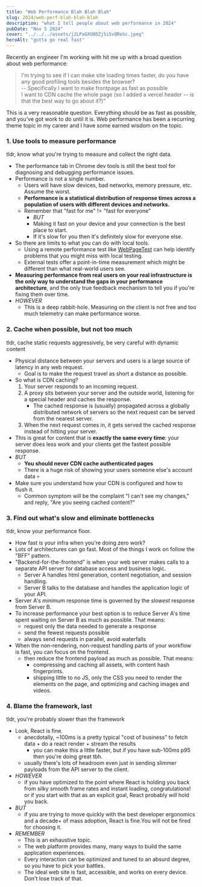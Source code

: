 ```yaml
---
title: "Web Performance Blah Blah Blah"
slug: 2024/web-perf-blah-blah-blah
description: "what I tell people about web performance in 2024"
pubDate: "Nov 5 2024"
cover: "../../../assets/j2LPaGXU8DZj5i5vQReSc.jpeg"
heroAlt: "gotta go real fast"
---
```


Recently an engineer I'm working with hit me up with a broad question about web performance:

> I'm trying to see if I can make site loading times faster, do you have any good profiling tools besides the browser? <br> -- Specifically I want to make frontpage as fast as possible <br> I want to CDN cache the whole page (so I added a vercel header -- is that the best way to go about it?)"

This is a very reasonable question. Everything should be as fast as possible, and you've got work to do until it is. Web performance has been a recurring theme topic in my career and I have some earned wisdom on the topic.

### 1. Use tools to measure performance

tldr, know what you're trying to measure and collect the right data.

- The performance tab in Chrome dev tools is still the best tool for diagnosing and debugging performance issues.
- Performance is not a single number.
	- Users will have slow devices, bad networks, memory pressure, etc. Assume the worst.
	- **Performance is a statistical distribution of response times across a population of users with different devices and networks.**
	- Remember that "fast for me" != "fast for everyone"
		- _BUT_
		- Making it fast on your device and your connection is the best place to start.
		- If it's slow for you then it's definitely slow for everyone else.
- So there are limits to what you can do with local tools.
	- Using a remote performance test like [WebPageTest](https://www.webpagetest.org/) can help identify problems that you might miss with local testing.
	- External tests offer a point-in-time measurement which might be different than what real-world users see.
- **Measuring performance from real users on your real infrastructure is the only way to understand the gaps in your performance architecture**, and the only true feedback mechanism to tell you if you're fixing them over time.
- _HOWEVER_
	- This is a deep rabbit-hole. Measuring on the client is not free and too much telemetry can make performance worse.

### 2. Cache when possible, but not too much

tldr, cache static requests aggressively, be very careful with dynamic content

- Physical distance between your servers and users is a large source of latency in any web request.
	- Goal is to make the request travel as short a distance as possible.
- So what is CDN caching?
	1. Your server responds to an incoming request.
	2. A proxy sits between your server and the outside world, listening for a special header and caches the response. 
		- The cached response is (usually) propagated across a globally distributed network of servers so the next request can be served from the nearest server.
	3. When the next request comes in, it gets served the cached response instead of hitting your server. 
- This is great for content that is **exactly the same every time**: your server does less work and your clients get the fastest possible response.
- _BUT_
	- **You should never CDN cache authenticated pages**
	- There is a huge risk of showing your users someone else's account data 💀
- Make sure you understand how your CDN is configured and how to flush it.
	- Common symptom will be the complaint "I can't see my changes," and reply, "Are you seeing cached content?"

### 3. Find out what's slow and eliminate bottlenecks

tldr, know your performance floor.

- How fast is your infra when you're doing zero work?
- Lots of architectures can go fast. Most of the things I work on follow the "BFF" pattern.
- "Backend-for-the-frontend" is when your web server makes calls to a separate API server for database access and business logic.
	- Server A handles html generation, content negotiation, and session handling.
	- Server B talks to the database and handles the application logic of your API.
- Server A's _minimum_ response time is governed by the _slowest_ response from Server B.
- To increase performance your best option is to reduce Server A's time spent waiting on Server B as much as possible. That means:
	- request only the data needed to generate a response
	- send the fewest requests possible
	- always send requests in parallel, avoid waterfalls
- When the non-rendering, non-request handling parts of your workflow is fast, you can focus on the frontend.
	- then reduce the frontend payload as much as possible. That means:
		-	compressing and caching all assets, with content hash fingerprints.
		- shipping little to no JS, only the CSS you need to render the elements on the page, and optimizing and caching  images and videos.

### 4. Blame the framework, last

tldr, you're probably slower than the framework

- Look, React is fine.
	- anecdotally, ~100ms is a pretty typical "cost of business" to fetch data + do a react render + stream the results
		- you can make this a little faster, but if you have sub-100ms p95 then you're doing great tbh.
	- usually there's lots of headroom even just in sending slimmer payloads from the API server to the client.
- _HOWEVER_
	- if you have optimized to the point where React is holding you back from silky smooth frame rates and instant loading, congratulations! or if you start with that as an explicit goal, React probably _will_ hold you back.
- _BUT_
	- if you are trying to move quickly with the best developer ergonomics and a decade+ of mass adoption, React is fine.You will not be fired for choosing it.
- _REMEMBER_
	- This is an exhaustive topic.
	- The web platform provides many, many ways to build the same application experiences.
	- Every interaction can be optimized and tuned to an absurd degree, so you have to pick your battles.
	- The ideal web site is fast, accessible, and works on every device. Don't lose track of that.
